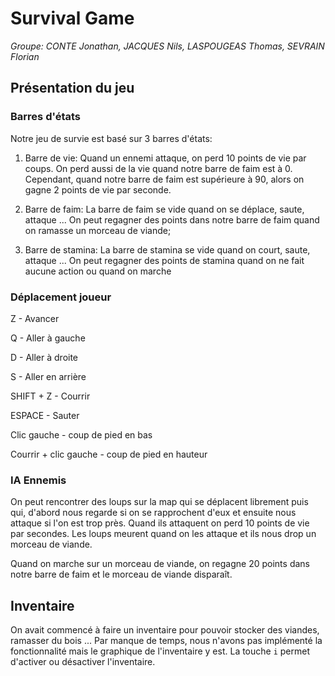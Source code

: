 # Survival Game 
*Groupe: CONTE Jonathan, JACQUES Nils, LASPOUGEAS Thomas, SEVRAIN Florian*

## Présentation du jeu

### Barres d'états
Notre jeu de survie est basé sur 3 barres d'états:
1. Barre de vie:
Quand un ennemi attaque, on perd 10 points de vie par coups. On perd aussi de la vie quand notre barre de faim est à 0. Cependant, quand notre barre de faim est supérieure à 90, alors on gagne 2 points de vie par seconde.

2. Barre de faim:
La barre de faim se vide quand on se déplace, saute, attaque ... On peut regagner des points dans notre barre de faim quand on ramasse un morceau de viande;

3. Barre de stamina:
La barre de stamina se vide quand on court, saute, attaque ... On peut regagner des points de stamina quand on ne fait aucune action ou quand on marche

### Déplacement joueur
Z - Avancer

Q - Aller à gauche

D - Aller à droite

S - Aller en arrière

SHIFT + Z - Courrir

ESPACE - Sauter

Clic gauche - coup de pied en bas

Courrir + clic gauche - coup de pied en hauteur

### IA Ennemis
On peut rencontrer des loups sur la map qui se déplacent librement puis qui, d'abord nous regarde si on se rapprochent d'eux et ensuite nous attaque si l'on est trop près. Quand ils attaquent on perd 10 points de vie par secondes. Les loups meurent quand on les attaque et ils nous drop un morceau de viande.

Quand on marche sur un morceau de viande, on regagne 20 points dans notre barre de faim et le morceau de viande disparaît.

## Inventaire
On avait commencé à faire un inventaire pour pouvoir stocker des viandes, ramasser du bois ... Par manque de temps, nous n'avons pas implémenté la fonctionnalité mais le graphique de l'inventaire y est.
La touche `i` permet d'activer ou désactiver l'inventaire.
